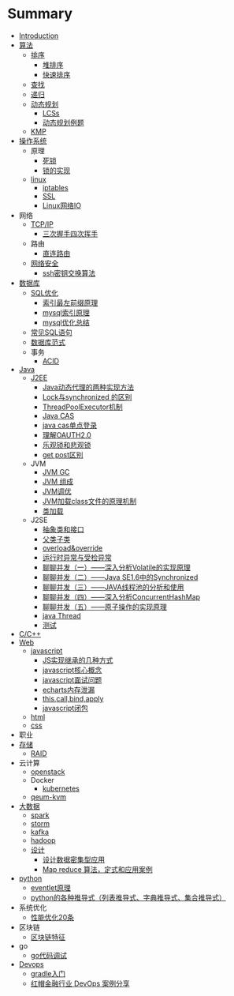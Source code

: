 # Summary

* [Introduction](README.md)
* [算法](suan-fa.md)
  * [排序](suan-fa/pai-xu.md)
    * [堆排序](suan-fa/pai-xu/dui-pai-xu.md)
    * [快速排序](suan-fa/pai-xu/kuai-su-pai-xu.md)
  * [查找](suan-fa/cha-zhao.md)
  * [递归](suan-fa/di-gui.md)
  * [动态规划](suan-fa/dong-tai-gui-hua.md)
    * [LCSs](suan-fa/lcss.md)
    * [动态规划例题](suan-fa/dong-tai-gui-hua-li-ti.md)
  * [KMP](suan-fa/kmp.md)
* [操作系统](cao-zuo-xi-tong.md)
  * 原理
    * [死锁](cao-zuo-xi-tong/si-suo.md)
    * [锁的实现](cao-zuo-xi-tong/suo-de-shi-xian.md)
  * [linux](cao-zuo-xi-tong/linux.md)
    * [iptables](cao-zuo-xi-tong/linux/iptables.md)
    * [SSL](cao-zuo-xi-tong/linux/ssl.md)
    * [Linux网络IO](cao-zuo-xi-tong/linux/linuxwang-luo-io.md)
* 网络
  * [TCP/IP](tcpip.md)
    * [三次握手四次挥手](tcpip/san-ci-wo-shou-si-ci-hui-shou.md)
  * 路由
    * [直连路由](zhi-lian-lu-you.md)
  * [网络安全](wang-luo-an-quan.md)
    * [ssh密钥交换算法](sshmi-yao-jiao-huan-suan-fa.md)
* [数据库](shu-ju-ku.md)
  * [SQL优化](sqlyou-hua.md)
    * [索引最左前缀原理](sqlyou-hua/suo-yin-zui-zuo-qian-zhui-yuan-li.md)
    * [mysql索引原理](sqlyou-hua/mysqlsuo-yin-yuan-li.md)
    * [mysql优化总结](sqlyou-hua/mysqlyou-hua-zong-jie.md)
  * [常见SQL语句](chang-jian-sql-yu-ju.md)
  * [数据库范式](shu-ju-ku-fan-shi.md)
  * 事务
    * [ACID](acid.md)
* [Java](java.md)
  * [J2EE](java/j2ee.md)
    * [Java动态代理的两种实现方法](java/j2ee/javadong-tai-dai-li-de-liang-zhong-shi-xian-fang-fa.md)
    * [Lock与synchronized 的区别](java/j2ee/lockyu-synchronized-de-qu-bie.md)
    * [ThreadPoolExecutor机制](java/j2ee/threadpoolexecutorji-zhi.md)
    * [Java CAS](java/j2ee/java.md)
    * [java cas单点登录](java/j2ee/java-casdan-dian-deng-lu.md)
    * [理解OAUTH2.0](java/j2ee/li-jie-oauth2-0.md)
    * [乐观锁和悲观锁](java/j2ee/le-guan-suo-he-bei-guan-suo.md)
    * [get post区别](java/j2ee/get-postqu-bie.md)
  * JVM
    * [JVM GC](java/jvm-gc.md)
    * [JVM 组成](java/jvm-zu-cheng.md)
    * [JVM调优](java/jvmdiao-you.md)
    * [JVM加载class文件的原理机制](java/jvmjia-zai-class-wen-jian-de-yuan-li-ji-zhi.md)
    * [类加载](java/lei-jia-zai.md)
  * J2SE
    * [抽象类和接口](java/chou-xiang-lei-he-jie-kou.md)
    * [父类子类](java/fu-lei-zi-lei.md)
    * [overload&override](java/overloadandoverride.md)
    * [运行时异常与受检异常](java/yun-xing-shi-yi-chang-yu-shou-jian-yi-chang.md)
    * [聊聊并发（一）——深入分析Volatile的实现原理](java/shen-ru-fen-xi-volatile-de-shi-xian-yuan-li.md)
    * [聊聊并发（二）——Java SE1.6中的Synchronized](java/liao-liao-bing-fa-ff08-er-ff09-2014-2014-java-se1-6-zhong-de-synchronized.md)
    * [聊聊并发（三）——JAVA线程池的分析和使用](java/liao-liao-bing-fa-ff08-san-ff09-2014-2014-java-xian-cheng-chi-de-fen-xi-he-shi-yong.md)
    * [聊聊并发（四）——深入分析ConcurrentHashMap](java/liao-liao-bing-fa-ff08-si-ff09-2014-2014-shen-ru-fen-xi-concurrenthashmap.md)
    * [聊聊并发（五）——原子操作的实现原理](java/liao-liao-bing-fa-ff08-wu-ff09-2014-2014-yuan-zi-cao-zuo-de-shi-xian-yuan-li.md)
    * [java Thread](java/java-thread.md)
    * [测试](java/ce-shi.md)
* [C/C++](cc++.md)
* [Web](web.md)
  * [javascript](web/javascript.md)
    * [JS实现继承的几种方式](web/javascript/jsshi-xian-ji-cheng-de-ji-zhong-fang-shi.md)
    * [javascript核心概念](web/javascript/javascripthe-xin-gai-nian.md)
    * [javascript面试问题](web/javascript/javascriptmian-shi-wen-ti.md)
    * [echarts内存泄漏](web/javascript/echartsnei-cun-xie-lou.md)
    * [this,call,bind,apply](web/javascript/thiscallbindapply.md)
    * [javascript闭包](web/javascript/javascriptbi-bao.md)
  * [html](web/html.md)
  * [css](web/css.md)
* 职业
* [存储](cun-chu.md)
  * [RAID](cun-chu/raid.md)
* 云计算
  * [openstack](openstack.md)
  * Docker
    * [kubernetes](kubernetes.md)
  * [qeum-kvm](qeum-kvm.md)
* [大数据](da-shu-ju.md)
  * [spark](da-shu-ju/spark.md)
  * [storm](da-shu-ju/storm.md)
  * [kafka](da-shu-ju/kafka.md)
  * [hadoop](da-shu-ju/hadoop.md)
  * [设计](da-shu-ju/she-ji.md)
    * [设计数据密集型应用](da-shu-ju/she-ji/she-ji-shu-ju-mi-ji-xing-ying-yong.md)
    * [Map reduce 算法，定式和应用案例](da-shu-ju/she-ji/map-reduce-suan-fa-ff0c-ding-shi-he-ying-yong-an-li.md)
* [python](python.md)
  * [eventlet原理](python/eventletyuan-li.md)
  * [python的各种推导式（列表推导式、字典推导式、集合推导式）](python/pythonde-ge-zhong-tui-dao-shi-ff08-lie-biao-tui-dao-shi-3001-zi-dian-tui-dao-shi-3001-ji-he-tui-dao-shi-ff09.md)
* 系统优化
  * [性能优化20条](xing-neng-you-hua-20-tiao.md)
* 区块链
  * [区块链特征](qu-kuai-lian-te-zheng.md)
* go
  * [go代码调试](godai-ma-diao-shi.md)
* [Devops](devops.md)
  * [gradle入门](gradleru-men.md)
  * [红帽金融行业 DevOps 案例分享](hong-mao-jin-rong-xing-ye-devops-an-li-fen-xiang.md)

